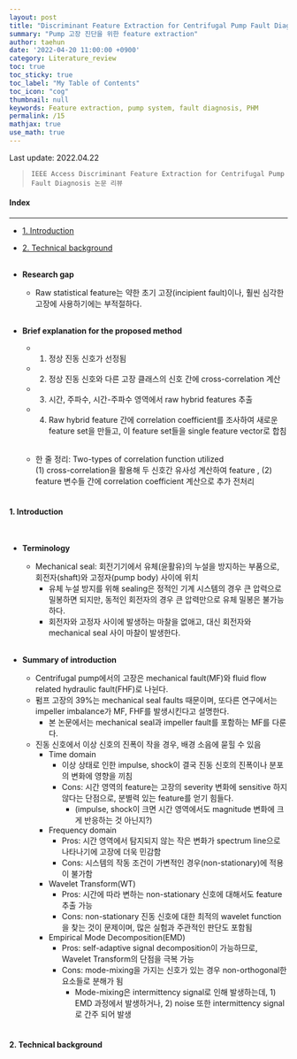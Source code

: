 ```yaml
---
layout: post
title: "Discriminant Feature Extraction for Centrifugal Pump Fault Diagnosis 리뷰"
summary: "Pump 고장 진단을 위한 feature extraction"
author: taehun
date: '2022-04-20 11:00:00 +0900'
category: Literature_review
toc: true
toc_sticky: true
toc_label: "My Table of Contents"
toc_icon: "cog"
thumbnail: null
keywords: Feature extraction, pump system, fault diagnosis, PHM
permalink: /15
mathjax: true
use_math: true
---
```


Last update: 2022.04.22<br>

> `IEEE Access Discriminant Feature Extraction for Centrifugal Pump Fault Diagnosis 논문 리뷰`

#### Index
---

- [1. Introduction](#1-introduction)
- [2. Technical background](#2-technical-background)<br><br>

- **Research gap**
  - Raw statistical feature는 약한 초기 고장(incipient fault)이나, 훨씬 심각한 고장에 사용하기에는 부적절하다.<br><br>

- **Brief explanation for the proposed method**
  - 1. 정상 진동 신호가 선정됨
  - 2. 정상 진동 신호와 다른 고장 클래스의 신호 간에 cross-correlation 계산
  - 3. 시간, 주파수, 시간-주파수 영역에서 raw hybrid features 추출
  - 4. Raw hybrid feature 간에 correlation coefficient를 조사하여 새로운 feature set을 만들고, 이 feature set들을 single feature vector로 합침<br><br>
  
  - 한 줄 정리: Two-types of correlation function utilized<br>
    (1) cross-correlation을 활용해 두 신호간 유사성 계산하여 feature , (2) feature 변수들 간에 correlation coefficient 계산으로 추가 전처리 <br><br>

#### **1. Introduction**
  
<br>

- **Terminology**
  - Mechanical seal: 회전기기에서 유체(윤활유)의 누설을 방지하는 부품으로, 회전자(shaft)와 고정자(pump body) 사이에 위치<br>
    - 유체 누설 방지를 위해 sealing은 정적인 기계 시스템의 경우 큰 압력으로 밀봉하면 되지만, 동적인 회전자의 경우 큰 압력만으로 유체 밀봉은 불가능하다.<br>
    - 회전자와 고정자 사이에 발생하는 마찰을 없애고, 대신 회전자와 mechanical seal 사이 마찰이 발생한다.<br><br>

- **Summary of introduction**
  - Centrifugal pump에서의 고장은 mechanical fault(MF)와 fluid flow related hydraulic fault(FHF)로 나뉜다.<br>
  - 펌프 고장의 39%는 mechanical seal faults 때문이며, 또다른 연구에서는 impeller imbalance가 MF, FHF를 발생시킨다고 설명한다.<br>
    - 본 논문에서는 mechanical seal과 impeller fault를 포함하는 MF를 다룬다.<br>
  - 진동 신호에서 이상 신호의 진폭이 작을 경우, 배경 소음에 묻힐 수 있음<br>
    - Time domain<br>
      - 이상 상태로 인한 impulse, shock이 결국 진동 신호의 진폭이나 분포의 변화에 영향을 끼침<br>
      - Cons: 시간 영역의 feature는 고장의 severity 변화에 sensitive 하지 않다는 단점으로, 분별력 있는 feature를 얻기 힘들다.<br>
        - (impulse, shock이 크면 시간 영역에서도 magnitude 변화에 크게 반응하는 것 아닌지?)<br>
    - Frequency domain<br>
      - Pros: 시간 영역에서 탐지되지 않는 작은 변화가 spectrum line으로 나타나기에 고장에 더욱 민감함<br>
      - Cons: 시스템의 작동 조건이 가변적인 경우(non-stationary)에 적용이 불가함<br>
    - Wavelet Transform(WT)<br>
      - Pros: 시간에 따라 변하는 non-stationary 신호에 대해서도 feature 추출 가능<br>
      - Cons: non-stationary 진동 신호에 대한 최적의 wavelet function을 찾는 것이 문제이며, 많은 실험과 주관적인 판단도 포함됨<br>
    - Empirical Mode Decomposition(EMD)<br>
      - Pros: self-adaptive signal decomposition이 가능하므로, Wavelet Transform의 단점을 극복 가능<br>
      - Cons: mode-mixing을 가지는 신호가 있는 경우 non-orthogonal한 요소들로 분해가 됨<br>
        - Mode-mixing은 intermittency signal로 인해 발생하는데, 1) EMD 과정에서 발생하거나, 2) noise 또한 intermittency signal로 간주 되어 발생<br><br>


#### **2. Technical background**



<br>
